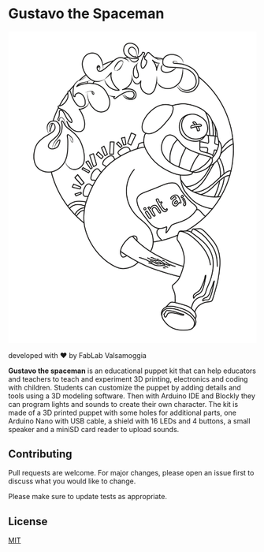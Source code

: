 # Gustavo the Spaceman

![Gustavo](https://github.com/FabLabValsamoggia/GustavoTheSpaceman/blob/master/gustavo.png)

developed with ♥ by FabLab Valsamoggia

**Gustavo the spaceman** is an educational puppet kit that can help educators and teachers to teach and experiment 3D printing, electronics and coding with children. Students can customize the puppet by adding details and tools using a 3D modeling software. Then with Arduino IDE and Blockly they can program lights and sounds to create their own character. The kit is made of a 3D printed puppet with some holes for additional parts, one Arduino Nano with USB cable, a shield with 16 LEDs and 4 buttons, a small speaker and a miniSD card reader to upload sounds.

## Contributing
Pull requests are welcome. For major changes, please open an issue first to discuss what you would like to change.

Please make sure to update tests as appropriate.

## License
[MIT](https://choosealicense.com/licenses/mit/)
